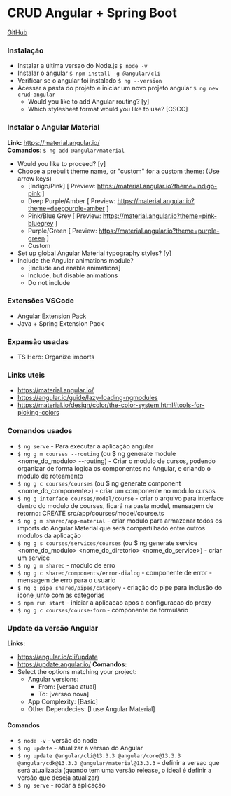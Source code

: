 # CRUD Angular + Spring Boot
<a href="https://github.com/loiane/curso-angular">GitHub</a>


### Instalação
- Instalar a última versao do Node.js ``$ node -v``
- Instalar o angular ``$ npm install -g @angular/cli ``
- Verificar se o angular foi instalado ``$ ng --version``
- Acessar a pasta do projeto e iniciar um novo projeto angular ``$ ng new crud-angular``
  - Would you like to add Angular routing? [y]
  - Which stylesheet format would you like to use? [CSCC]

### Instalar o Angular Material
**Link:** https://material.angular.io/ <br>
**Comandos**: ``$ ng add @angular/material``
  - Would you like to proceed? [y]
  - Choose a prebuilt theme name, or "custom" for a custom theme: (Use arrow keys)
    - [Indigo/Pink] [ Preview: https://material.angular.io?theme=indigo-pink ] 
    - Deep Purple/Amber [ Preview: https://material.angular.io?theme=deeppurple-amber ] 
    - Pink/Blue Grey [ Preview: https://material.angular.io?theme=pink-bluegrey ] 
    - Purple/Green   [ Preview: https://material.angular.io?theme=purple-green ] 
    - Custom 
  - Set up global Angular Material typography styles? [y]
  - Include the Angular animations module? 
    - [Include and enable animations]
    - Include, but disable animations 
    - Do not include 

### Extensões VSCode
- Angular Extension Pack
- Java + Spring Extension Pack

### Expansão usadas
- TS Hero: Organize imports

### Links uteis
- https://material.angular.io/ 
- https://angular.io/guide/lazy-loading-ngmodules
- https://material.io/design/color/the-color-system.html#tools-for-picking-colors

### Comandos usados
- ``$ ng serve`` - Para executar a aplicação angular 
- ``$ ng g m courses --routing`` (ou $ ng generate module <nome_do_modulo> --routing) - Criar o modulo de cursos, podendo organizar de forma logica os componentes no Angular, e criando o modulo de roteamento
- ``$ ng g c courses/courses`` (ou $ ng generate component <nome_do_componente>) - criar um componente no modulo cursos 
- ``$ ng g interface courses/model/course`` - criar o arquivo para interface dentro do modulo de courses, ficará na pasta model, mensagem de retorno: CREATE src/app/courses/model/course.ts
- ``$ ng g m shared/app-material`` - criar modulo para armazenar todos os imports do Angular Material que será compartilhado entre outros modulos da aplicação
- ``$ ng g s courses/services/courses`` (ou $ ng generate service <nome_do_modulo> <nome_do_diretorio> <nome_do_service>) - criar um service 
- ``$ ng g m shared`` - modulo de erro
- ``$ ng g c shared/components/error-dialog`` - componente de error - mensagem de erro para o usuario
- ``$ ng g pipe shared/pipes/category`` - criação do pipe para inclusão do icone junto com as categorias
- ``$ npm run start`` - iniciar a aplicacao apos a configuracao do proxy
- ``$ ng g c courses/course-form`` - componente de formulário


### Update da versão Angular
**Links:** 
- https://angular.io/cli/update
- https://update.angular.io/
**Comandos:**
- Select the options matching your project:
  - Angular versions: 
    - From: [versao atual] 
    - To: [versao nova]
  - App Complexity: [Basic]
  - Other Dependecies: [I use Angular Material]

#### Comandos
- ``$ node -v`` - versão do node
- ``$ ng update`` - atualizar a versao do Angular
- ``$ ng update @angular/cli@13.3.3 @angular/core@13.3.3 @angular/cdk@13.3.3 @angular/material@13.3.3`` - definir a versao que será atualizada (quando tem uma versão release, o ideal é definir a versão que deseja atualizar)
- ``$ ng serve`` - rodar a aplicação

